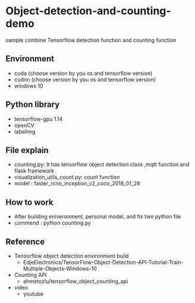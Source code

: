 # Object-detection-and-counting-demo
sample combine Tensorflow detection function and counting function
## Environment
* cuda (choose version by you os and tensorflow version)
* cudnn (choose version by you os and tensorflow version)
* windows 10
## Python library
* tensorflow-gpu 1.14
* openCV
* labelImg
## File explain
* counting.py: It has tensorflow object detection class ,mqtt funciton and flask framework
* visualization_utils_count.py: count function
* model : faster_rcnn_inception_v2_coco_2018_01_28
## How to work
* After building eniveronment, personal model, and fix two python file
* commend : python counting.py
## Reference
* Tensorflow object detection environment build
  * EdjeElectronics/TensorFlow-Object-Detection-API-Tutorial-Train-Multiple-Objects-Windows-10
* Counting API 
  * ahmetozlu/tensorflow_object_counting_api
* video
  * youtube
